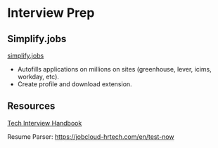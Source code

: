 # Interview Prep

## Simplify.jobs

[simplify.jobs](https://simplify.jobs/?invite=f4f729bd1ce&utm_source=referral)

-   Autofills applications on millions on sites (greenhouse, lever, icims, workday, etc).
-   Create profile and download extension.

## Resources

[Tech Interview Handbook](https://www.techinterviewhandbook.org/)

Resume Parser: https://jobcloud-hrtech.com/en/test-now